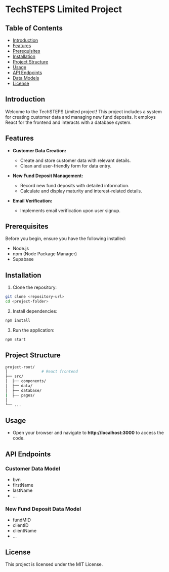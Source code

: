 # TechSTEPS Limited Project

## Table of Contents

- [Introduction](#introduction)
- [Features](#features)
- [Prerequisites](#prerequisites)
- [Installation](#installation)
- [Project Structure](#project-structure)
- [Usage](#usage)
- [API Endpoints](#api-endpoints)
- [Data Models](#data-models)
- [License](#license)

## Introduction

Welcome to the TechSTEPS Limited project! This project includes a system for creating customer data and managing new fund deposits. It employs React for the frontend and interacts with a database system.

## Features

- **Customer Data Creation:**
  - Create and store customer data with relevant details.
  - Clean and user-friendly form for data entry.

- **New Fund Deposit Management:**
  - Record new fund deposits with detailed information.
  - Calculate and display maturity and interest-related details.

- **Email Verification:**
  - Implements email verification upon user signup.

## Prerequisites

Before you begin, ensure you have the following installed:

- Node.js
- npm (Node Package Manager)
- Supabase

## Installation

1. Clone the repository:

```bash
git clone <repository-url>
cd <project-folder>
```

2. Install dependencies:

```bash
npm install
```

3. Run the application:

```bash
npm start
```

## Project Structure

```bash
project-root/
│               # React frontend
├── src/
│  ├── components/
│  ├── data/
│  ├── database/
|  ├── pages/
│
└── ...
```

## Usage

- Open your browser and navigate to **http://localhost:3000** to access the code.

## API Endpoints

### Customer Data Model
- bvn
- firstName
- lastName
- ...

### New Fund Deposit Data Model
- fundMID
- clientID
- clientName
- ...

## License

This project is licensed under the MIT License.
